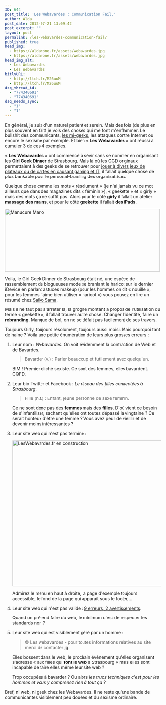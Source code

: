 ```yaml
---
ID: 644
post_title: 'Les Webavardes : Communication Fail.'
author: Alda
post_date: 2012-07-21 13:09:42
post_excerpt: ""
layout: post
permalink: /les-webavardes-communication-fail/
published: true
head_img:
  - https://aldarone.fr/assets/webavardes.jpg
  - https://aldarone.fr/assets/webavardes.jpg
head_img_alt:
  - Les Webavardes
  - Les Webavardes
bitlyURL:
  - http://ltch.fr/M26uuM
  - http://ltch.fr/M26uuM
dsq_thread_id:
  - "774340691"
  - "774340691"
dsq_needs_sync:
  - "1"
  - "1"
---
```

<p>En général, je suis d'un naturel patient et serein. Mais des fois (de plus en plus souvent en fait) je vois des choses qui me font m'enflammer. Le bullshit des communicants, <a href="https://odieuxconnard.wordpress.com/2012/03/07/geek-chic-geek-shit/">les mi-geeks</a>, les attaques contre Internet ou encore le sexisme par exemple. Et bien « <strong>Les Webavardes</strong> » ont réussi à cumuler 3 de ces 4 exemples.</p>

<p>« <strong>Les Webavardes</strong> » ont commencé à sévir sans se nommer en organisant les <strong>Girl Geek Dinner</strong> de Strasbourg. Mais là où les GGD originaux permettaient à des geeks de se retrouver pour <a href="http://www.flickr.com/groups/girlgeekdinners">jouer à divers jeux de plateaux ou de cartes en causant gaming et IT</a>, il fallait quelque chose de plus bankable pour le personal-branling des organisatrices.</p>

<p>Quelque chose comme les mots « résolument » (je n'ai jamais vu ce mot ailleurs que dans des magazines dits « féminin »), « geekette » et « girly » mais des mots ça ne suffit pas. Alors pour le côté <strong>girly</strong> il fallait un atelier <strong>massage des mains</strong>, et pour le côté <strong>geekette</strong> il fallait <strong>des iPads</strong>.</p>

<p><img src="https://aldarone.fr/wp-content/uploads/2012/07/mario-ongle-500x204.jpg" alt="Manucure Mario" title="Manucure Mario" width="500" height="204" class="aligncenter size-full wp-image-646" /></p>

<p>Voila, le Girl Geek Dinner de Strasbourg était né, une espèce de rassemblement de blogueuses mode se branlant le haricot sur le dernier iDevice en parlant astuces makeup (pour les hommes on dit « nouille », pour les femmes j'aime bien utiliser « haricot ») vous pouvez en lire un résumé chez <a href="http://www.saiko-sama.fr/jai-teste-pour-vous-le-girl-geek-dinner-de-strasbourg/">Saiko Sama</a>.</p>

<p>Mais il ne faut pas s'arrêter là, la grogne montant à propos de l'utilisation du terme « geekette », il fallait trouver autre chose. Changer l'identité, faire un <strong>rebranding</strong>. Manque de bol, on ne se défait pas facilement de ses travers.</p>

<p>Toujours Girly, toujours résolument, toujours aussi moisi. Mais pourquoi tant de haine ? Voila une petite énumération de leurs plus grosses erreurs :</p>

<ol>
<li><p>Leur nom : <em>Webavardes</em>. On voit évidemment la contraction de Web et de Bavardes.</p>

<blockquote>
  <p>Bavarder (v.) : Parler beaucoup et futilement avec quelqu'un.</p>
</blockquote>

<p>BIM ! Premier cliché sexiste. Ce sont des femmes, elles bavardent. CQFD.</p></li>
<li><p>Leur bio Twitter et Facebook : <em>Le réseau des filles connectées à Strasbourg</em>.</p>

<blockquote>
  <p>Fille (n.f.) : Enfant, jeune personne de sexe féminin.</p>
</blockquote>

<p>Ce ne sont donc pas des <strong>femmes</strong> mais des <strong>filles</strong>. D'où vient ce besoin de s'infantiliser, sachant qu'elles ont toutes dépassé la vingtaine ? Ce serait honteux d'être une femme ? Vous avez peur de vieillir et de devenir moins intéressantes ?</p></li>
<li><p>Leur site web qui n'est pas terminé :</p>

<p><a href="https://aldarone.fr/wp-content/uploads/2012/07/screenshot.121-e1342868555593.png" class="picture"><img src="https://aldarone.fr/wp-content/uploads/2012/07/screenshot.121-e1342868555593.png" alt="LesWebavardes.fr en construction" title="LesWebavardes.fr en construction" width="540" height="473" class="aligncenter size-large wp-image-659" /></a></p>

<p>Admirez le menu en haut à droite, la page d'exemple toujours accessible, le fond de la page qui apparait sous le footer,…</p></li>
<li><p>Leur site web qui n'est pas valide : <a href="http://validator.w3.org/check?uri=http://www.leswebavardes.fr/page-d-exemple/">9 erreurs, 2 avertissements</a>.</p>

<p>Quand on prétend faire du web, le minimum c'est de respecter les standards non ?</p></li>
<li><p>Leur site web qui est visiblement géré par un homme :</p>

<blockquote>
  <p>© Les webavardes - pour toutes informations relatives au site merci de contacter <a href="http://www.juliengerard.com/">jg</a>.</p>
</blockquote>

<p>Elles bossent dans le web, le prochain évènement qu'elles organisent s’adresse « aux filles qui <strong>font le web</strong> à Strasbourg » mais elles sont incapable de faire elles même leur site web ?</p>

<p>Trop occupées à bavarder ? Ou alors <em>les trucs techniques c'est pour les hommes et vous y comprenez rien à tout ça</em> ?</p></li>
</ol>

<p>Bref, ni web, ni geek chez les Webavardes. Il ne reste qu'une bande de communicantes visiblement peu douées et du sexisme ordinaire.</p>
